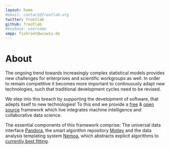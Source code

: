 ```yaml
---
layout: home
#email: contact@frootlab.org
twitter: frootlab
github: frootlab
#keybase: username
xmpp: fishroot@wiuwiu.de
---
```


# About

The ongoing trend towards increasingly complex statistical models provides new
challenges for enterprises and scientific workgroups as well. In order to remain
competitive it becomes more important to continuously adapt new technologies,
such that traditional development cycles need to be revised.

We step into this breach by supporting the development of software, that adepts
itself to new technologies! To this end we provide a
[free](https://en.wikipedia.org/wiki/Free_software) & [open
source](https://en.wikipedia.org/wiki/Open-source_software) framework which live
integrates machine intelligence and collaborative data science.

The essential components of this framework comprise: The universal data
interface [Pandora](pandora.html), the smart algorithm repository
[Motley](motley.html) and the data analysis templating system
[Nemoa](nemoa.html), which abstracts explicit algorithms to [currently best
fitting](/tags#CBF).
